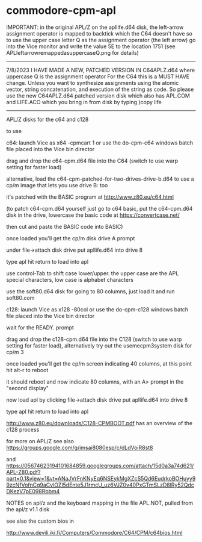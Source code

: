 # commodore-cpm-apl

IMPORTANT: in the original APL/Z on the apllife.d64 disk, the left-arrow assignment operator is mapped to backtick which the C64 doesn't have so to use the upper case letter Q as the assignment operator (the left arrow) go into the Vice monitor and write the value 5E to the location 1751 (see APLleftarrowremappedasuppercaseQ.png for details)

************************************
7/8/2023 
I HAVE MADE A NEW, PATCHED VERSION IN C64APLZ.d64 where uppercase Q is the assignment operator
For the C64 this is a MUST HAVE change. Unless you want to synthesize assignments using the atomic vector, string concatenation, and execution of the string as code.
So please use the new C64APLZ.d64 patched version disk which also has APL.COM and LIFE.ACO  which you bring in from disk by typing  )copy life 
************************************



APL/Z disks for the c64 and c128

to use

c64: launch Vice as    x64 -cpmcart 1   or use the do-cpm-c64 windows batch file placed into the Vice bin director

drag and drop the c64-cpm.d64 file into the C64  (switch to use warp setting for faster load)

alternative, load the c64-cpm-patched-for-two-drives-drive-b.d64 to use a cp/m image that lets you use drive B: too

it's patched with the BASIC program at http://www.z80.eu/c64.html

(to patch c64-cpm.d64 yourself just go to c64 basic, put the c64-cpm.d64 disk in the drive, lowercase the basic code at https://convertcase.net/

then cut and paste the BASIC code into BASIC)

once loaded you'll get the cp/m disk drive A prompt

under file->attach disk drive  put apllife.d64 into drive 8

type  apl  hit return to load into apl

use control-Tab to shift case lower/upper. the upper case are the APL special characters, low case is alphabet characters

use the soft80.d64 disk for going to 80 columns, just load it and run soft80.com




c128: launch Vice as   x128  -80col   or use the do-cpm-c128 windows batch file placed into the Vice bin director

wait for the READY. prompt

drag and drop the c128-cpm.d64 file into the C128  (switch to use warp setting for faster load), alternatively try out the usemecpm3system disk for cp/m 3 

once loaded you'll get the cp/m screen indicating 40 columns, at this point hit alt-r to reboot

it should reboot and now indicate 80 columns, with an A> prompt in the "second display"

now load apl by clicking file->attach disk drive  put apllife.d64 into drive 8

type  apl  hit return to load into apl

http://www.z80.eu/downloads/C128-CPMBOOT.pdf has an overview of the c128 process



for more on APL/Z see also  https://groups.google.com/g/imsai8080esp/c/dLdVoiR8st8

and https://05674623194101684859.googlegroups.com/attach/15d0a3a74d621/APL-Z80.pdf?part=0.1&view=1&vt=ANaJVrFnKNyEq6NSEykMgXZcS5Qd6EudrkoBOHuyy99zcNfVofnCg9aCvlOZl5dEnte5J1rmcU_uz6VJZ0v40PxGTmSLzD8lRy52QdcDKezV7pE098Rbbm4


NOTES on apl/z and the keyboard mapping in the file APL.NOT, pulled from the apl/z v1.1 disk

see also the custom bios in 

http://www.devili.iki.fi/Computers/Commodore/C64/CPM/c64bios.html
